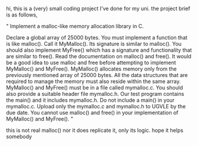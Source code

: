 hi,
this is a (very) small coding project I've done for my uni.
the project brief is as follows,

"
Implement a malloc-like memory allocation library in C.

Declare a global array of 25000 bytes.
You must implement a function that is like malloc(). Call it MyMalloc(). Its signature is similar to malloc(). You should also implement MyFree() which has a signature and functionality that are similar to free(). Read the documentation on malloc() and free(). It would be a good idea to use malloc and free before attempting to implement MyMalloc() and MyFree().
MyMalloc() allocates memory only from the previously mentioned array of 25000 bytes.
All the data structures that are required to manage the memory must also reside within the same array.
MyMalloc() and MyFree() must be in a file called mymalloc.c. You should also provide a suitable header file mymalloc.h.
Our test program contains the main() and it includes mymalloc.h. Do not include a main() in your mymalloc.c.
Upload only the mymalloc.c and mymalloc.h to UGVLE by the due date.
You cannot use malloc() and free() in your implementation of MyMalloc() and MyFree().
"

this is not real malloc() nor it does replicate it, only its logic. hope it helps somebody
